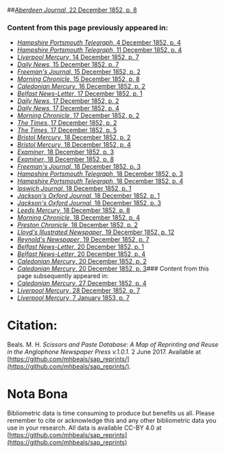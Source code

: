 ##[*Aberdeen Journal*, 22 December 1852, p. 8](https://mhbeals.github.io/sap_html/Aberdeen-Journal/Aberdeen-Journal-22-December-1852-p-8)

### Content from this page previously appeared in:
+ [*Hampshire Portsmouth Telegraph*, 4 December 1852, p. 4](https://mhbeals.github.io/sap_html/Hampshire-Portsmouth-Telegraph/Hampshire-Portsmouth-Telegraph-4-December-1852-p-4)
+ [*Hampshire Portsmouth Telegraph*, 11 December 1852, p. 4](https://mhbeals.github.io/sap_html/Hampshire-Portsmouth-Telegraph/Hampshire-Portsmouth-Telegraph-11-December-1852-p-4)
+ [*Liverpool Mercury*, 14 December 1852, p. 7](https://mhbeals.github.io/sap_html/Liverpool-Mercury/Liverpool-Mercury-14-December-1852-p-7)
+ [*Daily News*, 15 December 1852, p. 7](https://mhbeals.github.io/sap_html/Daily-News/Daily-News-15-December-1852-p-7)
+ [*Freeman's Journal*, 15 December 1852, p. 2](https://mhbeals.github.io/sap_html/Freeman's-Journal/Freeman's-Journal-15-December-1852-p-2)
+ [*Morning Chronicle*, 15 December 1852, p. 8](https://mhbeals.github.io/sap_html/Morning-Chronicle/Morning-Chronicle-15-December-1852-p-8)
+ [*Caledonian Mercury*, 16 December 1852, p. 2](https://mhbeals.github.io/sap_html/Caledonian-Mercury/Caledonian-Mercury-16-December-1852-p-2)
+ [*Belfast News-Letter*, 17 December 1852, p. 1](https://mhbeals.github.io/sap_html/Belfast-News-Letter/Belfast-News-Letter-17-December-1852-p-1)
+ [*Daily News*, 17 December 1852, p. 2](https://mhbeals.github.io/sap_html/Daily-News/Daily-News-17-December-1852-p-2)
+ [*Daily News*, 17 December 1852, p. 4](https://mhbeals.github.io/sap_html/Daily-News/Daily-News-17-December-1852-p-4)
+ [*Morning Chronicle*, 17 December 1852, p. 2](https://mhbeals.github.io/sap_html/Morning-Chronicle/Morning-Chronicle-17-December-1852-p-2)
+ [*The Times*, 17 December 1852, p. 2](https://mhbeals.github.io/sap_html/The-Times/The-Times-17-December-1852-p-2)
+ [*The Times*, 17 December 1852, p. 5](https://mhbeals.github.io/sap_html/The-Times/The-Times-17-December-1852-p-5)
+ [*Bristol Mercury*, 18 December 1852, p. 2](https://mhbeals.github.io/sap_html/Bristol-Mercury/Bristol-Mercury-18-December-1852-p-2)
+ [*Bristol Mercury*, 18 December 1852, p. 4](https://mhbeals.github.io/sap_html/Bristol-Mercury/Bristol-Mercury-18-December-1852-p-4)
+ [*Examiner*, 18 December 1852, p. 3](https://mhbeals.github.io/sap_html/Examiner/Examiner-18-December-1852-p-3)
+ [*Examiner*, 18 December 1852, p. 8](https://mhbeals.github.io/sap_html/Examiner/Examiner-18-December-1852-p-8)
+ [*Freeman's Journal*, 18 December 1852, p. 3](https://mhbeals.github.io/sap_html/Freeman's-Journal/Freeman's-Journal-18-December-1852-p-3)
+ [*Hampshire Portsmouth Telegraph*, 18 December 1852, p. 3](https://mhbeals.github.io/sap_html/Hampshire-Portsmouth-Telegraph/Hampshire-Portsmouth-Telegraph-18-December-1852-p-3)
+ [*Hampshire Portsmouth Telegraph*, 18 December 1852, p. 4](https://mhbeals.github.io/sap_html/Hampshire-Portsmouth-Telegraph/Hampshire-Portsmouth-Telegraph-18-December-1852-p-4)
+ [*Ipswich Journal*, 18 December 1852, p. 1](https://mhbeals.github.io/sap_html/Ipswich-Journal/Ipswich-Journal-18-December-1852-p-1)
+ [*Jackson's Oxford Journal*, 18 December 1852, p. 1](https://mhbeals.github.io/sap_html/Jackson's-Oxford-Journal/Jackson's-Oxford-Journal-18-December-1852-p-1)
+ [*Jackson's Oxford Journal*, 18 December 1852, p. 3](https://mhbeals.github.io/sap_html/Jackson's-Oxford-Journal/Jackson's-Oxford-Journal-18-December-1852-p-3)
+ [*Leeds Mercury*, 18 December 1852, p. 8](https://mhbeals.github.io/sap_html/Leeds-Mercury/Leeds-Mercury-18-December-1852-p-8)
+ [*Morning Chronicle*, 18 December 1852, p. 4](https://mhbeals.github.io/sap_html/Morning-Chronicle/Morning-Chronicle-18-December-1852-p-4)
+ [*Preston Chronicle*, 18 December 1852, p. 2](https://mhbeals.github.io/sap_html/Preston-Chronicle/Preston-Chronicle-18-December-1852-p-2)
+ [*Lloyd's Illustrated Newspaper*, 19 December 1852, p. 12](https://mhbeals.github.io/sap_html/Lloyd's-Illustrated-Newspaper/Lloyd's-Illustrated-Newspaper-19-December-1852-p-12)
+ [*Reynold's Newspaper*, 19 December 1852, p. 7](https://mhbeals.github.io/sap_html/Reynold's-Newspaper/Reynold's-Newspaper-19-December-1852-p-7)
+ [*Belfast News-Letter*, 20 December 1852, p. 1](https://mhbeals.github.io/sap_html/Belfast-News-Letter/Belfast-News-Letter-20-December-1852-p-1)
+ [*Belfast News-Letter*, 20 December 1852, p. 4](https://mhbeals.github.io/sap_html/Belfast-News-Letter/Belfast-News-Letter-20-December-1852-p-4)
+ [*Caledonian Mercury*, 20 December 1852, p. 2](https://mhbeals.github.io/sap_html/Caledonian-Mercury/Caledonian-Mercury-20-December-1852-p-2)
+ [*Caledonian Mercury*, 20 December 1852, p. 3](https://mhbeals.github.io/sap_html/Caledonian-Mercury/Caledonian-Mercury-20-December-1852-p-3)### Content from this page subsequently appeared in:
+ [*Caledonian Mercury*, 27 December 1852, p. 4](https://mhbeals.github.io/sap_html/Caledonian-Mercury/Caledonian-Mercury-27-December-1852-p-4)
+ [*Liverpool Mercury*, 28 December 1852, p. 7](https://mhbeals.github.io/sap_html/Liverpool-Mercury/Liverpool-Mercury-28-December-1852-p-7)
+ [*Liverpool Mercury*, 7 January 1853, p. 7](https://mhbeals.github.io/sap_html/Liverpool-Mercury/Liverpool-Mercury-7-January-1853-p-7)
                    
# Citation: 

Beals. M. H. *Scissors and Paste Database: A Map of Reprinting and Reuse in the Anglophone Newspaper Press v.1.0.1.* 2 June 2017. Available at [https://github.com/mhbeals/sap_reprints/](https://github.com/mhbeals/sap_reprints/). 
                    
# Nota Bona

Bibliometric data is time consuming to produce but benefits us all. Please remember to cite or acknowledge this and any other bibliometric data you use in your research. All data is available CC-BY 4.0 at [https://github.com/mhbeals/sap_reprints](https://github.com/mhbeals/sap_reprints)